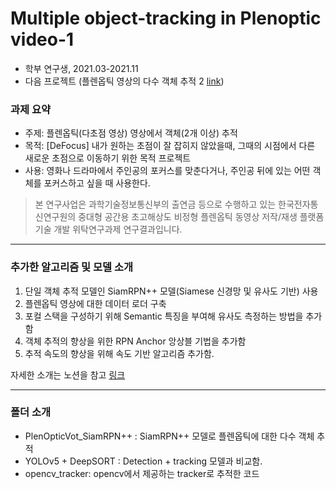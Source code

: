 # Multiple object-tracking in Plenoptic video-1

- 학부 연구생, 2021.03-2021.11
- 다음 프로젝트 (플렌옵틱 영상의 다수 객체 추적 2 [link](https://github.com/jjuun0/object-tracking-2))

### 과제 요약

  - 주제: 플렌옵틱(다초점 영상) 영상에서 객체(2개 이상) 추적  
  - 목적: [DeFocus] 내가 원하는 초점이 잘 잡히지 않았을때, 그때의 시점에서 다른 새로운 초점으로 이동하기 위한 목적 프로젝트 
  - 사용: 영화나 드라마에서 주인공의 포커스를 맞춘다거나, 주인공 뒤에 있는 어떤 객체를 포커스하고 싶을 때 사용한다.

> 본 연구사업은 과학기술정보통신부의 출연금 등으로 수행하고 있는 한국전자통신연구원의 중대형 공간용 초고해상도 비정형 플렌옵틱 동영상 저작/재생 플랫폼 기술 개발 위탁연구과제 연구결과입니다.
---
### 추가한 알고리즘 및 모델 소개
  1. 단일 객체 추적 모델인 SiamRPN++ 모델(Siamese 신경망 및 유사도 기반) 사용
  2. 플렌옵틱 영상에 대한 데이터 로더 구축
  3. 포컬 스택을 구성하기 위해 Semantic 특징을 부여해 유사도 측정하는 방법을 추가함
  4. 객체 추적의 향상을 위한 RPN Anchor 앙상블 기법을 추가함
  5. 추적 속도의 향상을 위해 속도 기반 알고리즘 추가함.  
  
자세한 소개는 노션을 참고 [링크](https://fortune-scraper-694.notion.site/Plenoptic-Video-1-11b24059f39243c1ae4ea8ba441f8057)  

---
### 폴더 소개
- PlenOpticVot_SiamRPN++ : SiamRPN++ 모델로 플렌옵틱에 대한 다수 객체 추적  
- YOLOv5 + DeepSORT : Detection + tracking 모델과 비교함.   
- opencv_tracker: opencv에서 제공하는 tracker로 추적한 코드  

